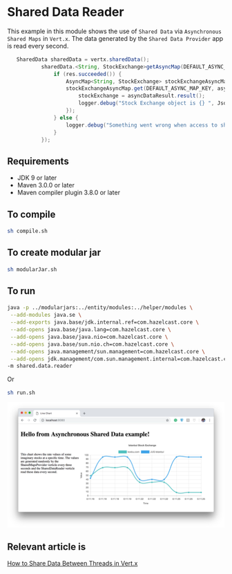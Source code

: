 # Shared Data Reader

This example in this module shows the use of `Shared Data` via `Asynchronous Shared Maps` in `Vert.x`. The data generated by the `Shared Data Provider` app is read every second.
                                                 
```java
   SharedData sharedData = vertx.sharedData();
           sharedData.<String, StockExchange>getAsyncMap(DEFAULT_ASYNC_MAP_NAME, res -> {
               if (res.succeeded()) {
                   AsyncMap<String, StockExchange> stockExchangeAsyncMap = res.result();
                   stockExchangeAsyncMap.get(DEFAULT_ASYNC_MAP_KEY, asyncDataResult -> {
                       stockExchange = asyncDataResult.result();
                       logger.debug("Stock Exchange object is {} ", Json.encodePrettily(stockExchange));
                   });
               } else {
                   logger.debug("Something went wrong when access to shared map!");
               }
           });
```

## Requirements
* JDK 9 or later
* Maven 3.0.0 or later
* Maven compiler plugin 3.8.0 or later

## To compile
```bash
sh compile.sh
```

## To create modular jar
```bash
sh modularJar.sh
```

## To run
```bash
java -p ../modularjars:../entity/modules:../helper/modules \
 --add-modules java.se \
 --add-exports java.base/jdk.internal.ref=com.hazelcast.core \
 --add-opens java.base/java.lang=com.hazelcast.core \
 --add-opens java.base/java.nio=com.hazelcast.core \
 --add-opens java.base/sun.nio.ch=com.hazelcast.core \
 --add-opens java.management/sun.management=com.hazelcast.core \
 --add-opens jdk.management/com.sun.management.internal=com.hazelcast.core \
-m shared.data.reader
```

Or

```bash
sh run.sh
```

![](images/reader.png)

## Relevant article is
[How to Share Data Between Threads in Vert.x](https://medium.com/@hakdogan/how-to-share-data-between-threads-in-vert-x-afdf26dcc684)
